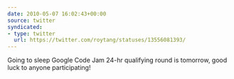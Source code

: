 ```yaml
---
date: 2010-05-07 16:02:43+00:00
source: twitter
syndicated:
- type: twitter
  url: https://twitter.com/roytang/statuses/13556081393/
---
```


Going to sleep Google Code Jam 24-hr qualifying round is tomorrow, good luck to anyone participating!